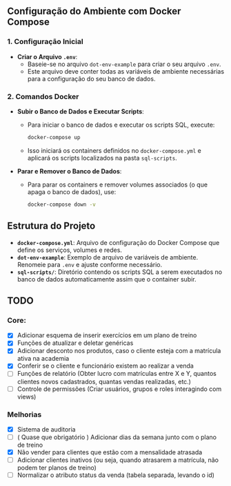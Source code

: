## Configuração do Ambiente com Docker Compose

### 1. Configuração Inicial

- **Criar o Arquivo `.env`**:
  - Baseie-se no arquivo `dot-env-example` para criar o seu arquivo `.env`.
  - Este arquivo deve conter todas as variáveis de ambiente necessárias para a configuração do seu banco de dados.

### 2. Comandos Docker

- **Subir o Banco de Dados e Executar Scripts**:

  - Para iniciar o banco de dados e executar os scripts SQL, execute:
    ```bash
    docker-compose up
    ```
  - Isso iniciará os containers definidos no `docker-compose.yml` e aplicará os scripts localizados na pasta `sql-scripts`.

- **Parar e Remover o Banco de Dados**:
  - Para parar os containers e remover volumes associados (o que apaga o banco de dados), use:
    ```bash
    docker-compose down -v
    ```

## Estrutura do Projeto

- **`docker-compose.yml`**: Arquivo de configuração do Docker Compose que define os serviços, volumes e redes.
- **`dot-env-example`**: Exemplo de arquivo de variáveis de ambiente. Renomeie para `.env` e ajuste conforme necessário.
- **`sql-scripts/`**: Diretório contendo os scripts SQL a serem executados no banco de dados automaticamente assim que o container subir.

## TODO

### Core:

- [x] Adicionar esquema de inserir exercícios em um plano de treino
- [x] Funções de atualizar e deletar genéricas
- [x] Adicionar desconto nos produtos, caso o cliente esteja com a matrícula ativa na academia
- [x] Conferir se o cliente e funcionário existem ao realizar a venda
- [ ] Funções de relatório (Obter lucro com matrículas entre X e Y, quantos clientes novos cadastrados, quantas vendas realizadas, etc.)
- [ ] Controle de permissões (Criar usuários, grupos e roles interagindo com views)

### Melhorias

- [x] Sistema de auditoria
- [ ] ( Quase que obrigatório ) Adicionar dias da semana junto com o plano de treino
- [x] Não vender para clientes que estão com a mensalidade atrasada
- [ ] Adicionar clientes inativos (ou seja, quando atrasarem a matrícula, não podem ter planos de treino)
- [ ] Normalizar o atributo status da venda (tabela separada, levando o id)
